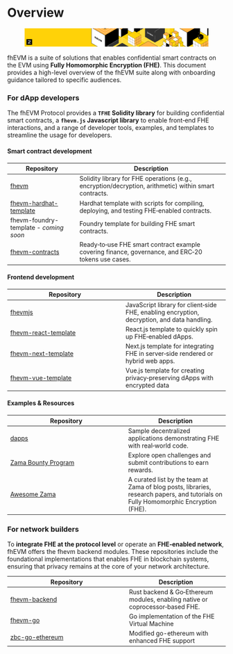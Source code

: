 # Overview

<figure><img src="../.gitbook/assets/doc_header_fhevm.png" alt=""><figcaption></figcaption></figure>

fhEVM is a suite of solutions that enables confidential smart contracts on the EVM using **Fully Homomorphic Encryption (FHE)**. This document provides a high-level overview of the fhEVM suite along with onboarding guidance tailored to specific audiences.

### For dApp developers

The fhEVM Protocol provides a **`TFHE` Solidity library** for building confidential smart contracts, a **`fhevm.js` Javascript library** to enable front‐end FHE interactions, and a range of developer tools, examples, and templates to streamline the usage for developers.&#x20;

#### Smart contract development

<table><thead><tr><th width="245">Repository</th><th width="580">Description</th></tr></thead><tbody><tr><td><a href="https://github.com/zama-ai/fhevm/">fhevm</a></td><td>Solidity library for FHE operations (e.g., encryption/decryption, arithmetic) within smart contracts.</td></tr><tr><td><a href="https://github.com/zama-ai/fhevm-hardhat-template">fhevm-hardhat-template</a></td><td>Hardhat template with scripts for compiling, deploying, and testing FHE‐enabled contracts.</td></tr><tr><td>fhevm-foundry-template - <em>coming soon</em></td><td>Foundry template for building FHE smart contracts.</td></tr><tr><td><a href="https://github.com/zama-ai/fhevm-contracts">fhevm-contracts</a></td><td>Ready‐to‐use FHE smart contract example covering finance, governance, and ERC‐20 tokens use cases.</td></tr></tbody></table>

#### Frontend development

<table><thead><tr><th width="252">Repository</th><th>Description</th></tr></thead><tbody><tr><td><a href="https://github.com/zama-ai/fhevmjs/">fhevmjs</a></td><td>JavaScript library for client‐side FHE, enabling encryption, decryption, and data handling.</td></tr><tr><td><a href="https://github.com/zama-ai/fhevm-react-template">fhevm-react-template</a></td><td>React.js template to quickly spin up FHE‐enabled dApps.</td></tr><tr><td><a href="https://github.com/zama-ai/fhevm-next-template">fhevm-next-template</a></td><td>Next.js template for integrating FHE in server‐side rendered or hybrid web apps.</td></tr><tr><td><a href="https://github.com/zama-ai/fhevm-vue-template">fhevm-vue-template</a></td><td>Vue.js template for creating privacy‐preserving dApps with encrypted data</td></tr></tbody></table>

#### Examples & Resources

<table><thead><tr><th width="258">Repository</th><th>Description</th></tr></thead><tbody><tr><td><a href="https://github.com/zama-ai/dapps">dapps</a></td><td>Sample decentralized applications demonstrating FHE with real‐world code.</td></tr><tr><td><a href="https://github.com/zama-ai/bounty-program">Zama Bounty Program</a></td><td>Explore open challenges and submit contributions to earn rewards.</td></tr><tr><td><a href="https://github.com/zama-ai/awesome-zama">Awesome Zama</a> </td><td>A curated list by the team at Zama of blog posts, libraries, research papers, and tutorials on Fully Homomorphic Encryption (FHE).</td></tr></tbody></table>

### For network builders

To **integrate FHE at the protocol level** or operate an **FHE‐enabled network**, fhEVM offers the fhevm backend modules. These repositories include  the foundational implementations that enables FHE in blockchain systems, ensuring that privacy remains at the core of your network architecture.

<table><thead><tr><th width="260">Repository</th><th>Description</th></tr></thead><tbody><tr><td><a href="https://github.com/zama-ai/fhevm-backend">fhevm-backend</a></td><td>Rust backend &#x26; Go‐Ethereum modules, enabling native or coprocessor‐based FHE.</td></tr><tr><td><a href="https://github.com/zama-ai/fhevm-go/">fhevm-go</a></td><td>Go implementation of the FHE Virtual Machine</td></tr><tr><td><a href="https://github.com/zama-ai/zbc-go-ethereum/">zbc-go-ethereum</a></td><td>Modified go-ethereum with enhanced FHE support</td></tr></tbody></table>
